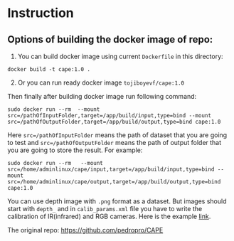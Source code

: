 # Instruction
## Options of building the docker image of repo:

1) You can build docker image using current `Dockerfile` in this directory:
```
docker build -t cape:1.0 .
```
2) Or you can run ready docker image `tojiboyevf/cape:1.0`

Then finally after building docker image run following command:

```
sudo docker run --rm  --mount src=/pathOfInputFolder,target=/app/build/input,type=bind --mount src=/pathOfOutputFolder,target=/app/build/output,type=bind cape:1.0
```

Here `src=/pathOfInputFolder` means the path of dataset that you are going to test and `src=/pathOfOutputFolder` means the path of output folder that you are going to store the result. For example:

```
sudo docker run --rm   --mount src=/home/adminlinux/cape/input,target=/app/build/input,type=bind --mount src=/home/adminlinux/cape/output,target=/app/build/output,type=bind cape:1.0 
```

You can use depth image with `.png` format as a dataset. But images should start with `depth_` and in `calib_params.xml` file you have to write the calibration of IR(infrared) and RGB cameras. Here is the example [link](https://github.com/tojiboyevf/CAPE/tree/master/input). 

The original repo: https://github.com/pedropro/CAPE

